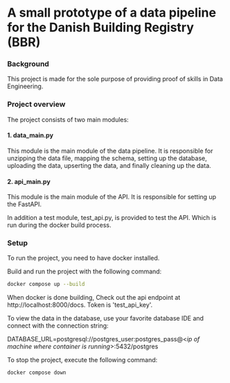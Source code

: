 # A small prototype of a data pipeline for the Danish Building Registry (BBR)

### Background

This project is made for the sole purpose of providing proof
of skills in Data Engineering.

### Project overview

The project consists of two main modules:

#### 1. data_main.py

This module is the main module of the data pipeline. It is responsible for unzipping the data file, mapping the schema, setting up the database, uploading the data, upserting the data, and finally cleaning up the data.

#### 2. api_main.py

This module is the main module of the API. It is responsible for setting up the FastAPI.

In addition a test module, test_api.py, is provided to test the API. Which is run during the docker build process.

### Setup

To run the project, you need to have docker installed.

Build and run the project with the following command:

```bash
docker compose up --build
```

When docker is done building, Check out the api endpoint at http://localhost:8000/docs. Token is 'test_api_key'.

To view the data in the database, use your favorite database IDE and connect with the connection string:

DATABASE_URL=postgresql://postgres_user:postgres_pass@\<_ip of machine where container is running_\>:5432/postgres

To stop the project, execute the following command:

```bash
docker compose down
```
